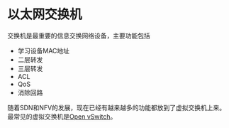 # 以太网交换机

交换机是最重要的信息交换网络设备，主要功能包括

- 学习设备MAC地址
- 二层转发
- 三层转发
- ACL
- QoS
- 消除回路

随着SDN和NFV的发展，现在已经有越来越多的功能都放到了虚拟交换机上来。最常见的虚拟交换机是[Open vSwitch](../ovs/index.md)。